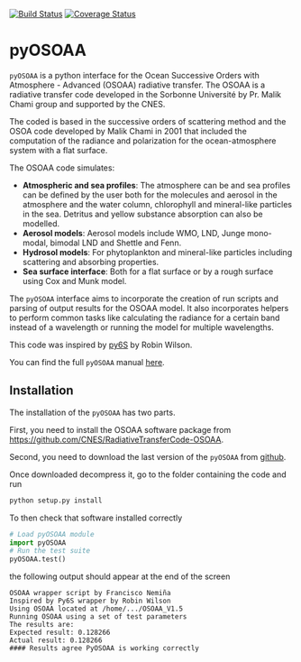 [![Build Status](https://travis-ci.org/fnemina/pyOSOAA.svg?branch=master)](https://travis-ci.org/fnemina/pyOSOAA) [![Coverage Status](https://coveralls.io/repos/github/fnemina/pyOSOAA/badge.svg?branch=master)](https://coveralls.io/github/fnemina/pyOSOAA?branch=master)

# pyOSOAA

`pyOSOAA` is a python interface for the Ocean Successive Orders with Atmosphere - Advanced (OSOAA) radiative transfer. The OSOAA is a radiative transfer code developed in the Sorbonne Université by Pr. Malik Chami group and supported by the CNES. 

The coded is based in the successive orders of scattering method and the OSOA code developed by Malik Chami in 2001 that included the computation of the radiance and polarization for the ocean-atmosphere system with a flat surface.

The OSOAA code simulates:

- **Atmospheric and sea profiles**: The atmosphere can be and sea profiles can be defined by the user both for the molecules and aerosol in the atmosphere and the water column, chlorophyll and mineral-like particles in the sea. Detritus and yellow substance absorption can also be modelled.
- **Aerosol models**: Aerosol models include WMO, LND, Junge mono-modal, bimodal LND and Shettle and Fenn.
- **Hydrosol models**: For phytoplankton and mineral-like particles including scattering and absorbing properties.
- **Sea surface interface**: Both for a flat surface or by a rough surface using Cox and Munk model.

The `pyOSOAA` interface aims to incorporate the creation of run scripts and parsing of output results for the OSOAA model. It also incorporates helpers to perform common tasks like calculating the radiance for a certain band instead of a wavelength or running the model for multiple wavelengths. 

This code was inspired by [py6S](https://github.com/robintw/Py6S) by Robin Wilson.

You can find the full `pyOSOAA` manual [here](https://pyosoaa.readthedocs.io/en/latest/).

## Installation

The installation of the `pyOSOAA` has two parts.

First, you need to install the OSOAA software package from https://github.com/CNES/RadiativeTransferCode-OSOAA.

Second, you need to download the last version of the `pyOSOAA` from [github](https://github.com/fnemina/pyOSOAA/releases/latest).

Once downloaded decompress it, go to the folder containing the code and run

```bash
python setup.py install
```

To then check that software installed correctly

```python
# Load pyOSOAA module
import pyOSOAA
# Run the test suite
pyOSOAA.test()
```
the following output should appear at the end of the screen
```
OSOAA wrapper script by Francisco Nemiña
Inspired by Py6S wrapper by Robin Wilson
Using OSOAA located at /home/.../OSOAA_V1.5
Running OSOAA using a set of test parameters
The results are:
Expected result: 0.128266
Actual result: 0.128266
#### Results agree PyOSOAA is working correctly
```
